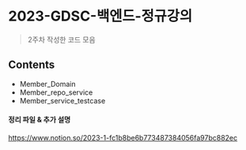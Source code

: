 # 2023-GDSC-백엔드-정규강의
> 2주차 작성한 코드 모음


## Contents

- Member_Domain
- Member_repo_service
- Member_service_testcase


#### 정리 파일 & 추가 설명
https://www.notion.so/2023-1-fc1b8be6b773487384056fa97bc882ec